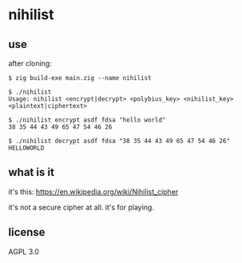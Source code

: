 # nihilist

## use
after cloning: 

```shell
$ zig build-exe main.zig --name nihilist

$ ./nihilist
Usage: nihilist <encrypt|decrypt> <polybius_key> <nihilist_key> <plaintext|ciphertext>

$ ./nihilist encrypt asdf fdsa "hello world"
38 35 44 43 49 65 47 54 46 26

$ ./nihilist decrypt asdf fdsa "38 35 44 43 49 65 47 54 46 26"
HELLOWORLD
```

## what is it
it's this: https://en.wikipedia.org/wiki/Nihilist_cipher

it's not a secure cipher at all. it's for playing.

## license
AGPL 3.0

